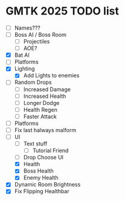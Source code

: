 # GMTK 2025 TODO list

- [ ] Names???
- [ ] Boss AI / Boss Room
  - [ ] Projectiles
  - [ ] AOE?
- [X] Bat AI
- [ ] Platforms
- [X] Lighting
  - [X] Add Lights to enemies
- [ ] Random Drops
  - [ ] Increased Damage
  - [ ] Increased Health
  - [ ] Longer Dodge
  - [ ] Health Regen
  - [ ] Faster Attack
- [ ] Platforms
- [ ] Fix last halways malform
- [ ] UI
  - [ ] Text stuff
    - [ ] Tutorial Friend
  - [ ] Drop Choose UI
  - [X] Health
  - [X] Boss Health
  - [X] Enemy Health
- [X] Dynamic Room Brightness
- [X] Fix Flipping Healthbar
